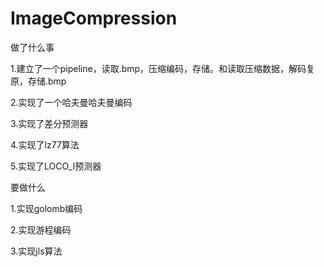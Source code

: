 # ImageCompression
做了什么事

1.建立了一个pipeline，读取.bmp，压缩编码，存储。和读取压缩数据，解码复原，存储.bmp

2.实现了一个哈夫曼哈夫曼编码

3.实现了差分预测器

4.实现了lz77算法

5.实现了LOCO_I预测器

要做什么

1.实现golomb编码

2.实现游程编码

3.实现jls算法